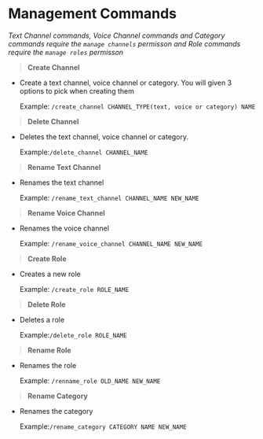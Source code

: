 # Management Commands

*Text Channel commands, Voice Channel commands and Category commands require the `manage channels` permisson and Role commands require the `manage roles` permisson*

>**Create Channel**

* Create a text channel, voice channel or category. You will given 3 options to pick when creating them

    Example: `/create_channel CHANNEL_TYPE(text, voice or category) NAME`

>**Delete Channel**

* Deletes the text channel, voice channel or category.

    Example:`/delete_channel CHANNEL_NAME`

>**Rename Text Channel**

* Renames the text channel

    Example: `/rename_text_channel CHANNEL_NAME NEW_NAME`


>**Rename Voice Channel**

* Renames the voice channel

    Example: `/rename_voice_channel CHANNEL_NAME NEW_NAME`

>**Create Role**

* Creates a new role

    Example: `/create_role ROLE_NAME`

>**Delete Role**

* Deletes a role

    Example:`/delete_role ROLE_NAME`

>**Rename Role**

* Renames the role

    Example: `/renname_role OLD_NAME NEW_NAME`

>**Rename Category**

* Renames the category

    Example:`/rename_category CATEGORY NAME NEW_NAME`


